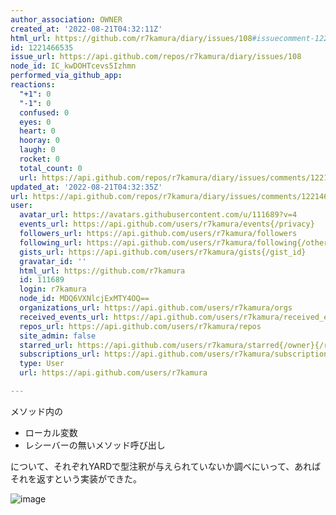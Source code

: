 ```yaml
---
author_association: OWNER
created_at: '2022-08-21T04:32:11Z'
html_url: https://github.com/r7kamura/diary/issues/108#issuecomment-1221466535
id: 1221466535
issue_url: https://api.github.com/repos/r7kamura/diary/issues/108
node_id: IC_kwDOHTcevs5Izhmn
performed_via_github_app: 
reactions:
  "+1": 0
  "-1": 0
  confused: 0
  eyes: 0
  heart: 0
  hooray: 0
  laugh: 0
  rocket: 0
  total_count: 0
  url: https://api.github.com/repos/r7kamura/diary/issues/comments/1221466535/reactions
updated_at: '2022-08-21T04:32:35Z'
url: https://api.github.com/repos/r7kamura/diary/issues/comments/1221466535
user:
  avatar_url: https://avatars.githubusercontent.com/u/111689?v=4
  events_url: https://api.github.com/users/r7kamura/events{/privacy}
  followers_url: https://api.github.com/users/r7kamura/followers
  following_url: https://api.github.com/users/r7kamura/following{/other_user}
  gists_url: https://api.github.com/users/r7kamura/gists{/gist_id}
  gravatar_id: ''
  html_url: https://github.com/r7kamura
  id: 111689
  login: r7kamura
  node_id: MDQ6VXNlcjExMTY4OQ==
  organizations_url: https://api.github.com/users/r7kamura/orgs
  received_events_url: https://api.github.com/users/r7kamura/received_events
  repos_url: https://api.github.com/users/r7kamura/repos
  site_admin: false
  starred_url: https://api.github.com/users/r7kamura/starred{/owner}{/repo}
  subscriptions_url: https://api.github.com/users/r7kamura/subscriptions
  type: User
  url: https://api.github.com/users/r7kamura

---
```

メソッド内の

- ローカル変数
- レシーバーの無いメソッド呼び出し

について、それぞれYARDで型注釈が与えられていないか調べにいって、あればそれを返すという実装ができた。

![image](https://user-images.githubusercontent.com/111689/185775606-714f6a39-2505-478f-bc2f-a7d712d97f37.png)
